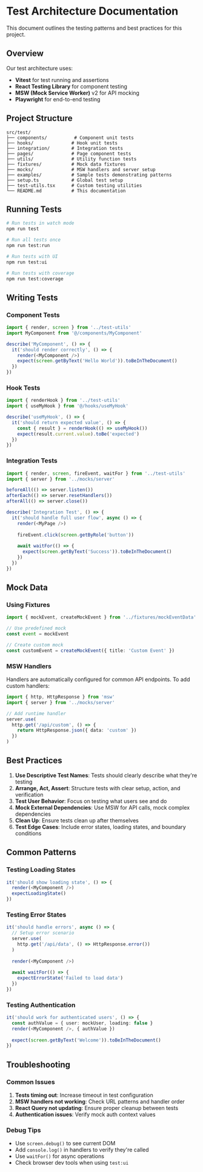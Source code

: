 
# Test Architecture Documentation

This document outlines the testing patterns and best practices for this project.

## Overview

Our test architecture uses:
- **Vitest** for test running and assertions
- **React Testing Library** for component testing
- **MSW (Mock Service Worker)** v2 for API mocking
- **Playwright** for end-to-end testing

## Project Structure

```
src/test/
├── components/          # Component unit tests
├── hooks/              # Hook unit tests  
├── integration/        # Integration tests
├── pages/              # Page component tests
├── utils/              # Utility function tests
├── fixtures/           # Mock data fixtures
├── mocks/              # MSW handlers and server setup
├── examples/           # Sample tests demonstrating patterns
├── setup.ts            # Global test setup
├── test-utils.tsx      # Custom testing utilities
└── README.md           # This documentation
```

## Running Tests

```bash
# Run tests in watch mode
npm run test

# Run all tests once
npm run test:run

# Run tests with UI
npm run test:ui

# Run tests with coverage
npm run test:coverage
```

## Writing Tests

### Component Tests

```typescript
import { render, screen } from '../test-utils'
import MyComponent from '@/components/MyComponent'

describe('MyComponent', () => {
  it('should render correctly', () => {
    render(<MyComponent />)
    expect(screen.getByText('Hello World')).toBeInTheDocument()
  })
})
```

### Hook Tests

```typescript
import { renderHook } from '../test-utils'
import { useMyHook } from '@/hooks/useMyHook'

describe('useMyHook', () => {
  it('should return expected value', () => {
    const { result } = renderHook(() => useMyHook())
    expect(result.current.value).toBe('expected')
  })
})
```

### Integration Tests

```typescript
import { render, screen, fireEvent, waitFor } from '../test-utils'
import { server } from '../mocks/server'

beforeAll(() => server.listen())
afterEach(() => server.resetHandlers())
afterAll(() => server.close())

describe('Integration Test', () => {
  it('should handle full user flow', async () => {
    render(<MyPage />)
    
    fireEvent.click(screen.getByRole('button'))
    
    await waitFor(() => {
      expect(screen.getByText('Success')).toBeInTheDocument()
    })
  })
})
```

## Mock Data

### Using Fixtures

```typescript
import { mockEvent, createMockEvent } from '../fixtures/mockEventData'

// Use predefined mock
const event = mockEvent

// Create custom mock
const customEvent = createMockEvent({ title: 'Custom Event' })
```

### MSW Handlers

Handlers are automatically configured for common API endpoints. To add custom handlers:

```typescript
import { http, HttpResponse } from 'msw'
import { server } from '../mocks/server'

// Add runtime handler
server.use(
  http.get('/api/custom', () => {
    return HttpResponse.json({ data: 'custom' })
  })
)
```

## Best Practices

1. **Use Descriptive Test Names**: Tests should clearly describe what they're testing
2. **Arrange, Act, Assert**: Structure tests with clear setup, action, and verification
3. **Test User Behavior**: Focus on testing what users see and do
4. **Mock External Dependencies**: Use MSW for API calls, mock complex dependencies
5. **Clean Up**: Ensure tests clean up after themselves
6. **Test Edge Cases**: Include error states, loading states, and boundary conditions

## Common Patterns

### Testing Loading States

```typescript
it('should show loading state', () => {
  render(<MyComponent />)
  expectLoadingState()
})
```

### Testing Error States  

```typescript
it('should handle errors', async () => {
  // Setup error scenario
  server.use(
    http.get('/api/data', () => HttpResponse.error())
  )
  
  render(<MyComponent />)
  
  await waitFor(() => {
    expectErrorState('Failed to load data')
  })
})
```

### Testing Authentication

```typescript
it('should work for authenticated users', () => {
  const authValue = { user: mockUser, loading: false }
  render(<MyComponent />, { authValue })
  
  expect(screen.getByText('Welcome')).toBeInTheDocument()
})
```

## Troubleshooting

### Common Issues

1. **Tests timing out**: Increase timeout in test configuration
2. **MSW handlers not working**: Check URL patterns and handler order
3. **React Query not updating**: Ensure proper cleanup between tests
4. **Authentication issues**: Verify mock auth context values

### Debug Tips

- Use `screen.debug()` to see current DOM
- Add `console.log()` in handlers to verify they're called
- Use `waitFor()` for async operations
- Check browser dev tools when using `test:ui`
